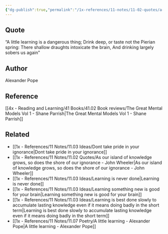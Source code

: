 ```yaml
---
{"dg-publish":true,"permalink":"/1x-references/11-notes/11-02-quotes/a-little-learning-is-a-dangerous-thing-drink-deep-or-taste-not-the-pierian-spring-there-shallow-draughts-intoxicate-the-brain-and-drinking-largely-sobers-us-again-alexander-pope/","title":"A little learning is a dangerous thing - Drink deep, or taste not the Pierian spring - There shallow draughts intoxicate the brain, And drinking largely sobers us again - Alexander pope","created":"2024-12-12T12:35:40.043+03:00","updated":"2024-12-12T21:08:01.962+03:00"}
---
```



## Quote
“A little learning is a dangerous thing; 
Drink deep, or taste not the Pierian spring: 
There shallow draughts intoxicate the brain, 
And drinking largely sobers us again"

## Author
Alexander Pope

## Reference
[[4x - Reading and Learning/41 Books/41.02 Book reviews/The Great Mental Models Vol 1 - Shane Parrish\|The Great Mental Models Vol 1 - Shane Parrish]]

## Related
- [[1x - References/11 Notes/11.03 Ideas/Dont take pride in your ignorance\|Dont take pride in your ignorance]]
- [[1x - References/11 Notes/11.02 Quotes/As our island of knowledge grows, so does the shore of our ignorance - John Wheeler\|As our island of knowledge grows, so does the shore of our ignorance - John Wheeler]]
- [[1x - References/11 Notes/11.03 Ideas/Learning is never done\|Learning is never done]]
- [[1x - References/11 Notes/11.03 Ideas/Learning something new is good for your brain\|Learning something new is good for your brain]]
- [[1x - References/11 Notes/11.03 Ideas/Learning is best done slowly to accumulate lasting knowledge even if it means doing badly in the short term\|Learning is best done slowly to accumulate lasting knowledge even if it means doing badly in the short term]]
- [[1x - References/11 Notes/11.07 Poetry/A little learning - Alexander Pope\|A little learning - Alexander Pope]]